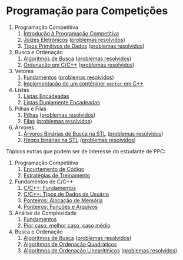 # Programação para Competições

1. Programação Competitiva
    1. [Introdução à Programação Competitiva](Introducao/slides/introducao_a_programacao_competitiva/introducao_a_programacao_competitiva.pdf)
    1. [Juízes Eletrônicos](Introducao/slides/juizes_eletronicos/juizes_eletronicos.pdf) ([problemas resolvidos](problems/juizes_eletronicos/juizes_eletronicos.pdf))
    1. [Tipos Primitivos de Dados](Introducao/slides/tipos_primitivos/tipos_primitivos.pdf) ([problemas resolvidos](problems/tipos_primitivos/tipos_primitivos.pdf))
1. Busca e Ordenação
    1. [Algoritmos de Busca](Introducao/slides/algoritmos_de_busca/algoritmos_de_busca.pdf) ([problemas resolvidos](problems/algoritmos_de_busca/algoritmos_de_busca.pdf))
    1. [Ordenação em C/C++](slides/ordenacao_em_Cpp/ordenacao_em_Cpp.pdf) ([problemas resolvidos](problems/ordenacao_em_Cpp/ordenacao_em_Cpp.pdf))
1. Vetores
    1. [Fundamentos](Estruturas_de_Dados/slides/vetores_fundamentos/vetores_fundamentos.pdf) ([problemas resolvidos](Estruturas_de_Dados/problems/vetores_fundamentos/vetores_fundamentos.pdf))
    1. [Implementação de um contêniner `vector` em C++](Estruturas_de_Dados/slides/vetores_implementacao/vetores_implementacao.pdf) 
1. Listas
    1. [Listas Encadeadas](Estruturas_de_Dados/slides/LE-1/LE-1.pdf)
    1. [Listas Duplamente Encadeadas](Estruturas_de_Dados/slides/LE-2/LE-2.pdf)
1. Pilhas e Filas
    1. [Pilhas](Estruturas_de_Dados/slides/pilhas/pilhas.pdf) ([problemas resolvidos](problems/pilhas/PF-2.pdf))
    1. [Filas](Estruturas_de_Dados/slides/filas/filas.pdf) ([problemas resolvidos](problems/filas/filas.pdf))
1. Árvores
    1. [Árvores Binárias de Busca na STL](Estruturas_de_Dados/slides/TR-7/TR-7.pdf) ([problemas resolvidos](Estruturas_de_Dados/problems/TR-7/TR-7.pdf))
    1. [_Heaps_ binárias na STL](Estruturas_de_Dados/slides/BH-2/BH-2.pdf) ([problemas resolvidos](Estruturas_de_Dados/problems/BH-2/BH-2.pdf))

Tópicos extras que podem ser de interesse do estudante de PPC:

1. Programação Competitiva
    1. [Encurtamento de Código](Introducao/slides/PI-4/PI-4.pdf)
    1. [Estratégias de Treinamento](Introducao/slides/PI-5/PI-5.pdf)
1. Fundamentos de C/C++
    1. [C/C++: Fundamentos](Introducao/slides/RC-1/RC-1.pdf)
    1. [C/C++: Tipos de Dados de Usuário](Introducao/slides/RC-2/RC-2.pdf)
    1. [Ponteiros: Alocação de Memória](Introducao/slides/PT-1/PT-1.pdf)
    1. [Ponteiros: Funções e Arquivos](Introducao/slides/PT-2/PT-2.pdf)
1. Análise de Complexidade
    1. [Fundamentos](Introducao/slides/analise_de_complexidade-fundamentos/analise_de_complexidade-fundamentos.pdf)
    1. [Pior caso, melhor caso, caso médio](Introducao/slides/analise_de_complexidade-calculo/analise_de_complexidade-calculo.pdf)
1. Busca e Ordenação
    1. [Algoritmos de Busca](Introducao/slides/algoritmos_de_busca/algoritmos_de_busca.pdf) ([problemas resolvidos](problems/algoritmos_de_busca/algoritmos_de_busca.pdf))
    1. [Algoritmos de Ordenação Quadráticos](slides/algoritmos_de_ordenacao_quadraticos/algoritmos_de_ordenacao_quadraticos.pdf)
    1. [Algoritmos de Ordenação Linearítmicos](slides/algoritmos_de_ordenacao_linearitmicos/algoritmos_de_ordenacao_linearitmicos.pdf) ([problemas resolvidos](problems/algoritmos_de_ordenacao_linearitmicos/algoritmos_de_ordenacao_linearitmicos.pdf))
